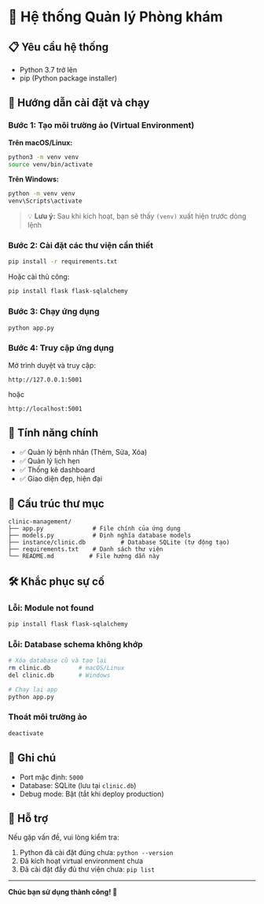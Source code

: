 # 🏥 Hệ thống Quản lý Phòng khám

## 📋 Yêu cầu hệ thống

- Python 3.7 trở lên
- pip (Python package installer)

## 🚀 Hướng dẫn cài đặt và chạy

### Bước 1: Tạo môi trường ảo (Virtual Environment)

**Trên macOS/Linux:**

```bash
python3 -m venv venv
source venv/bin/activate
```

**Trên Windows:**

```cmd
python -m venv venv
venv\Scripts\activate
```

> 💡 **Lưu ý:** Sau khi kích hoạt, bạn sẽ thấy `(venv)` xuất hiện trước dòng lệnh

### Bước 2: Cài đặt các thư viện cần thiết

```bash
pip install -r requirements.txt
```

Hoặc cài thủ công:

```bash
pip install flask flask-sqlalchemy
```

### Bước 3: Chạy ứng dụng

```bash
python app.py
```

### Bước 4: Truy cập ứng dụng

Mở trình duyệt và truy cập:

```
http://127.0.0.1:5001
```

hoặc

```
http://localhost:5001
```

## 🎯 Tính năng chính

- ✅ Quản lý bệnh nhân (Thêm, Sửa, Xóa)
- ✅ Quản lý lịch hẹn
- ✅ Thống kê dashboard
- ✅ Giao diện đẹp, hiện đại

## 📁 Cấu trúc thư mục

```
clinic-management/
├── app.py              # File chính của ứng dụng
├── models.py           # Định nghĩa database models
├── instance/clinic.db          # Database SQLite (tự động tạo)
├── requirements.txt    # Danh sách thư viện
└── README.md          # File hướng dẫn này
```

## 🛠️ Khắc phục sự cố

### Lỗi: Module not found

```bash
pip install flask flask-sqlalchemy
```

### Lỗi: Database schema không khớp

```bash
# Xóa database cũ và tạo lại
rm clinic.db        # macOS/Linux
del clinic.db       # Windows

# Chạy lại app
python app.py
```

### Thoát môi trường ảo

```bash
deactivate
```

## 📝 Ghi chú

- Port mặc định: `5000`
- Database: SQLite (lưu tại `clinic.db`)
- Debug mode: Bật (tắt khi deploy production)

## 💬 Hỗ trợ

Nếu gặp vấn đề, vui lòng kiểm tra:

1. Python đã cài đặt đúng chưa: `python --version`
2. Đã kích hoạt virtual environment chưa
3. Đã cài đặt đầy đủ thư viện chưa: `pip list`

---

**Chúc bạn sử dụng thành công! 🎉**
